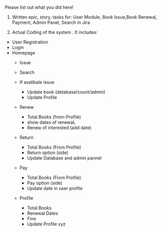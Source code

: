 Please list out what you did here!
<br>
1. Written epic, story, tasks for: User Module, Book Issue,Book Renewal, Payment, Admin Panel, Search in Jira

2. Actual Coding of the system . It includes:
* User Registration
* Login
* Homepage
  * Issue
   * Search
   * If avalibale issue
     * Update book (database/count/admin)
     * Update Profile
  * Renew
    * Total Books (from-Profile)
    * show dates of renewaL
    * Renew of interested (add date)
  * Return
    * Total Books (From Profile)
    * Return option (side)
    * Update Database and admin pannel
  * Pay
    * Total Books (From Profile)
    * Pay option (side)
    * Update date in user profile
  
  * Profile
    * Total Books
    * Renewal Dates
    * Fine
    * Update Profile
xyz 